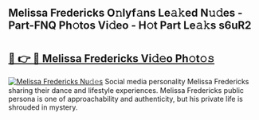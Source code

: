 ## Melissa Fredericks O𝚗lyf𝚊ns Le𝚊𝚔ed N𝚞𝚍es - Part-FNQ Ph𝚘tos Vi𝚍eo - H𝚘t Part Le𝚊𝚔s s6uR2

# <h2><a href="http://hf3ep3.feru.top/?c=Melissa+Fredericks">🔗 👉 🔴 Melissa Fredericks Vi𝚍𝚎o Ph𝚘t𝚘𝚜</a></h2>

[![Melissa Fredericks Nu𝚍𝚎s](https://i.imgur.com/0TWrTi3.gif)](http://hf3ep3.feru.top/?c=Melissa+Fredericks)
Social media personality Melissa Fredericks sharing their dance and lifestyle experiences. Melissa Fredericks public persona is one of approachability and authenticity, but his private life is shrouded in mystery. 
